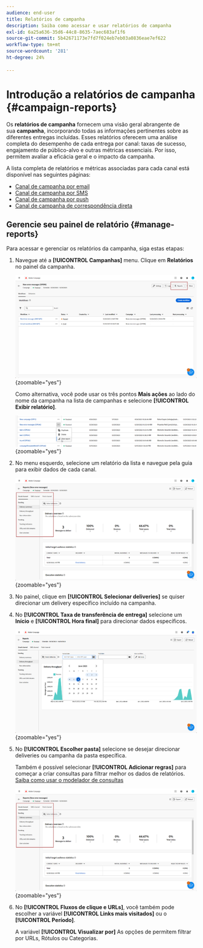 ```yaml
---
audience: end-user
title: Relatórios de campanha
description: Saiba como acessar e usar relatórios de campanha
exl-id: 6a25a636-35d6-44c8-8635-7aec683af1f6
source-git-commit: 5b42671173e7fd7f024eb7eb03a0836eae7ef622
workflow-type: tm+mt
source-wordcount: '281'
ht-degree: 24%

---
```


# Introdução a relatórios de campanha {#campaign-reports}

Os **relatórios de campanha** fornecem uma visão geral abrangente de sua **campanha**, incorporando todas as informações pertinentes sobre as diferentes entregas incluídas. Esses relatórios oferecem uma análise completa do desempenho de cada entrega por canal: taxas de sucesso, engajamento de público-alvo e outras métricas essenciais. Por isso, permitem avaliar a eficácia geral e o impacto da campanha.

A lista completa de relatórios e métricas associadas para cada canal está disponível nas seguintes páginas:

* [Canal de campanha por email](campaign-reports-email.md)
* [Canal de campanha por SMS](campaign-reports-sms.md)
* [Canal de campanha por push](campaign-reports-push.md)
* [Canal de campanha de correspondência direta](campaign-reports-direct-mail.md)

## Gerencie seu painel de relatório {#manage-reports}

Para acessar e gerenciar os relatórios da campanha, siga estas etapas:

1. Navegue até a **[!UICONTROL Campanhas]** menu. Clique em **Relatórios** no painel da campanha.

   ![](assets/manage_campaign_report_2.png){zoomable=&quot;yes&quot;}

   Como alternativa, você pode usar os três pontos **Mais ações** ao lado do nome da campanha na lista de campanhas e selecione **[!UICONTROL Exibir relatório]**.

   ![](assets/manage_campaign_report_1.png){zoomable=&quot;yes&quot;}

1. No menu esquerdo, selecione um relatório da lista e navegue pela guia para exibir dados de cada canal.

   ![](assets/manage_campaign_report_4.png){zoomable=&quot;yes&quot;}

1. No painel, clique em **[!UICONTROL Selecionar deliveries]** se quiser direcionar um delivery específico incluído na campanha.

1. No **[!UICONTROL Taxa de transferência de entrega]** selecione um **Início** e **[!UICONTROL Hora final]** para direcionar dados específicos.

   ![](assets/manage_campaign_report_3.png){zoomable=&quot;yes&quot;}

1. No **[!UICONTROL Escolher pasta]** selecione se desejar direcionar deliveries ou campanha da pasta específica.

   Também é possível selecionar **[!UICONTROL Adicionar regras]** para começar a criar consultas para filtrar melhor os dados de relatórios. [Saiba como usar o modelador de consultas](../query/query-modeler-overview.md)

   ![](assets/manage_campaign_report_4.png){zoomable=&quot;yes&quot;}

1. No **[!UICONTROL Fluxos de clique e URLs]**, você também pode escolher a variável **[!UICONTROL Links mais visitados]** ou o **[!UICONTROL Período]**.

   A variável **[!UICONTROL Visualizar por]** As opções de permitem filtrar por URLs, Rótulos ou Categorias.
